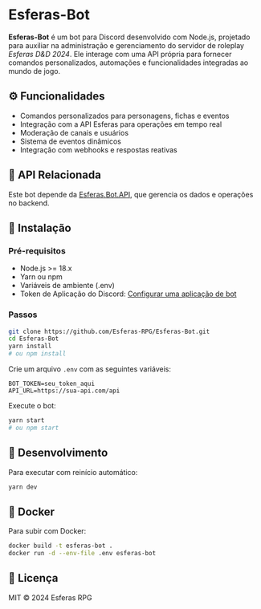 # Esferas-Bot

**Esferas-Bot** é um bot para Discord desenvolvido com Node.js, projetado para auxiliar na administração e gerenciamento do servidor de roleplay *Esferas D\&D 2024*. Ele interage com uma API própria para fornecer comandos personalizados, automações e funcionalidades integradas ao mundo de jogo.

## ⚙️ Funcionalidades

* Comandos personalizados para personagens, fichas e eventos
* Integração com a API Esferas para operações em tempo real
* Moderação de canais e usuários
* Sistema de eventos dinâmicos
* Integração com webhooks e respostas reativas

## 🔗 API Relacionada

Este bot depende da [Esferas.Bot.API](https://github.com/Esferas-RPG/Esferas.Bot.API), que gerencia os dados e operações no backend.

## 🚀 Instalação

### Pré-requisitos

* Node.js >= 18.x
* Yarn ou npm
* Variáveis de ambiente (.env)
* Token de Aplicação do Discord: [Configurar uma aplicação de bot](https://discordjs.guide/preparations/setting-up-a-bot-application.html#creating-your-bot)

### Passos

```bash
git clone https://github.com/Esferas-RPG/Esferas-Bot.git
cd Esferas-Bot
yarn install
# ou npm install
```

Crie um arquivo `.env` com as seguintes variáveis:

```env
BOT_TOKEN=seu_token_aqui
API_URL=https://sua-api.com/api
```

Execute o bot:

```bash
yarn start
# ou npm start
```

## 🧪 Desenvolvimento

Para executar com reinício automático:

```bash
yarn dev
```

## 🐳 Docker

Para subir com Docker:

```bash
docker build -t esferas-bot .
docker run -d --env-file .env esferas-bot
```

## 📄 Licença

MIT © 2024 Esferas RPG
